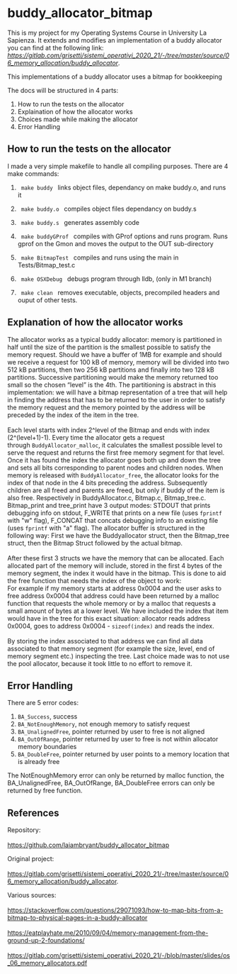 # buddy_allocator_bitmap

This is my project for my Operating Systems Course in University La Sapienza. It extends and modifies an implementation of a buddy allocator you can find at the following link: *https://gitlab.com/grisetti/sistemi_operativi_2020_21/-/tree/master/source/06_memory_allocation/buddy_allocator*.

This implementations of a buddy allocator uses a bitmap for bookkeeping 

The docs will be structured in 4 parts:
  1. How to run the tests on the allocator
  2. Explaination of how the allocator works
  3. Choices made while making the allocator
  4. Error Handling

## How to run the tests on the allocator
  I made a very simple makefile to handle all compiling purposes. There are 4 make commands:
    
  1. <code> make buddy </code> links object files, dependancy on make buddy.o, and runs it
    
  2. <code> make buddy.o </code> compiles object files dependancy on buddy.s
    
  3. <code> make buddy.s </code> generates assembly code
    
  4. <code> make buddyGProf </code> compiles with GProf options and runs program. Runs gprof on the Gmon and moves the output to the OUT sub-directory
    
  5. <code> make BitmapTest </code> compiles and runs using the main in Tests/Bitmap_test.c
    
  6. <code> make OSXDebug </code> debugs program through lldb, (only in M1 branch)
    
  7. <code> make clean </code> removes executable, objects, precompiled headers and ouput of other tests.


## Explanation of how the allocator works
The allocator works as a typical buddy allocator: memory is partitioned in half until the size of the partition is the smallest possible to satisfy the memory request. Should we have a buffer of 1MB for example and should we receive a request for 100 kB of memory, memory will be divided into two 512 kB partitions, then two 256 kB partitions and finally into two 128 kB partitions. Successive partitioning would make the memory returned too small so the chosen “level” is the 4th. The partitioning is abstract in this implementation: we will have a bitmap representation of a tree that will help in finding the address that has to be returned to the user in order to satisfy the memory request and the memory pointed by the address will be preceded by the index of the item in the tree.<br><br>
Each level starts with index 2^level of the Bitmap and ends with index (2^(level+1)-1). Every time the allocator gets a request through <code>BuddyAllocator_malloc</code>, it calculates the smallest possible level to serve the request and returns the first free memory segment for that level. Once it has found the index the allocator goes both up and down the tree and sets all bits corresponding to parent nodes and children nodes. When memory is released with <code>BuddyAllocator_free</code>, the allocator looks for the index of that node in the 4 bits preceding the address. Subsequently children are all freed and parents are freed, but only if buddy of the item is also free. 
Respectively in BuddyAllocator.c, Bitmap.c, Bitmap_tree.c. Bitmap_print and tree_print have 3 output modes: STDOUT that prints debugging info on stdout, F_WRITE that prints on a new file (uses <code>fprintf</code> with "w" flag), F_CONCAT that concats debugging info to an existing file (uses <code>fprintf</code> with "a" flag). 
The allocator buffer is structured in the following way: First we have the Buddyallocator struct, then the Bitmap_tree struct, then the Bitmap Struct followed by the actual bitmap. <br><br>After these first 3 structs we have the memory that can be allocated. Each allocated part of the memory will include, stored in the first 4 bytes of the memory segment, the index it would have in the bitmap. This is done to aid the free function that needs the index of the object to work: <br>
For example if my memory starts at address 0x0004 and the user asks to free address 0x0004 that address could have been returned by a malloc function that requests the whole memory or by a malloc that requests a small amount of bytes at a lower level. We have included the index that item would have in the tree for this exact situation: allocator reads address 0x0004, goes to address 0x0004 - <code>sizeof(index)</code>  and reads the index.  <br><br>
By storing the index associated to that address we can find all data associated to that memory segment (for example the size, level, end of memory segment etc.) inspecting the tree. 
Last choice made was to not use the pool allocator, because it took little to no effort to remove it.


## Error Handling
There are 5 error codes:
1. <code>BA_Success</code>, success
2. <code>BA_NotEnoughMemory</code>, not enough memory to satisfy request
3. <code>BA_UnalignedFree</code>, pointer returned by user to free is not aligned
4. <code>BA_OutOfRange</code>, pointer returned by user to free is not within allocator memory boundaries
5. <code>BA_DoubleFree</code>, pointer returned by user points to a memory location that is already free

The NotEnoughMemory error can only be returned by malloc function, the  BA_UnalignedFree, BA_OutOfRange, BA_DoubleFree errors can only be returned by free function.


## References
Repository:<br><br>
 https://github.com/laiambryant/buddy_allocator_bitmap

Original project: <br><br>
https://gitlab.com/grisetti/sistemi_operativi_2020_21/-/tree/master/source/06_memory_allocation/buddy_allocator.

Various sources:<br><br>
https://stackoverflow.com/questions/29071093/how-to-map-bits-from-a-bitmap-to-physical-pages-in-a-buddy-allocator<br><br>
https://eatplayhate.me/2010/09/04/memory-management-from-the-ground-up-2-foundations/<br><br>
https://gitlab.com/grisetti/sistemi_operativi_2020_21/-/blob/master/slides/os_06_memory_allocators.pdf
